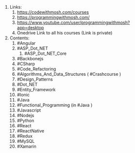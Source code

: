 1. Links:
	1. https://codewithmosh.com/courses
	2. https://programmingwithmosh.com/
	3. https://www.youtube.com/user/programmingwithmosh?app=desktop
	4. Onedrive Link to all his courses (Link is private)
2. Contents:
	1. #Angular 
	2. #ASP_Dot_NET 
		1. #ASP_Dot_NET_Core 
	3. #Backbonejs
	4. #CSharp 
	5. #Code_Refactoring 
	6. #Algorithms_And_Data_Structures ( #Crashcourse )
	7. #Design_Patterns 
	8. #Dot_NET 
	9. #Entity_Framework 
	10. #Ionic
	11. #Java 
	12. #Functional_Programming (in #Java )
	13. #Javascript 
	14. #Nodejs 
	15. #Python 
	16. #React 
	17. #ReactNative 
	18. #Redux 
	19. #MySQL 
	20. #Xamarin 